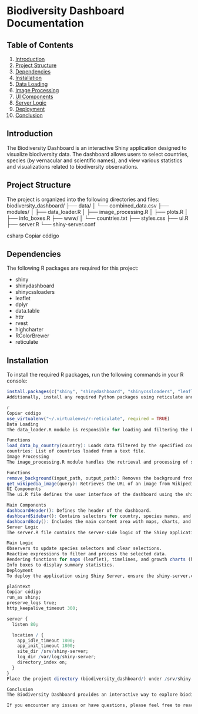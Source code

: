 # Biodiversity Dashboard Documentation

## Table of Contents
1. [Introduction](#introduction)
2. [Project Structure](#project-structure)
3. [Dependencies](#dependencies)
4. [Installation](#installation)
5. [Data Loading](#data-loading)
6. [Image Processing](#image-processing)
7. [UI Components](#ui-components)
8. [Server Logic](#server-logic)
9. [Deployment](#deployment)
10. [Conclusion](#conclusion)

## Introduction
The Biodiversity Dashboard is an interactive Shiny application designed to visualize biodiversity data. The dashboard allows users to select countries, species (by vernacular and scientific names), and view various statistics and visualizations related to biodiversity observations.

## Project Structure
The project is organized into the following directories and files:
biodiversity_dashboard/
├── data/
│ └── combined_data.csv
├── modules/
│ ├── data_loader.R
│ ├── image_processing.R
│ ├── plots.R
│ ├── info_boxes.R
├── www/
│ └── countries.txt
├── styles.css
├── ui.R
├── server.R
└── shiny-server.conf

csharp
Copiar código

## Dependencies
The following R packages are required for this project:
- shiny
- shinydashboard
- shinycssloaders
- leaflet
- dplyr
- data.table
- httr
- rvest
- highcharter
- RColorBrewer
- reticulate

## Installation
To install the required R packages, run the following commands in your R console:
```r
install.packages(c("shiny", "shinydashboard", "shinycssloaders", "leaflet", "dplyr", "data.table", "httr", "rvest", "highcharter", "RColorBrewer", "reticulate"))
Additionally, install any required Python packages using reticulate and ensure the virtual environment is properly set up:

r
Copiar código
use_virtualenv("~/.virtualenvs/r-reticulate", required = TRUE)
Data Loading
The data_loader.R module is responsible for loading and filtering the biodiversity data from a CSV file. The module contains functions to read the data, filter it by country, and manage the reactive data table combined_data.

Functions
load_data_by_country(country): Loads data filtered by the specified country using ripgrep.
countries: List of countries loaded from a text file.
Image Processing
The image_processing.R module handles the retrieval and processing of species images. This includes functions to download images from Wikipedia and remove image backgrounds using OpenCV.

Functions
remove_background(input_path, output_path): Removes the background from an image using a circular or oval mask.
get_wikipedia_image(query): Retrieves the URL of an image from Wikipedia based on the species name.
UI Components
The ui.R file defines the user interface of the dashboard using the shinydashboard package. The UI includes selectors for country and species, date range slider, and various output elements such as maps, charts, and info boxes.

Main Components
dashboardHeader(): Defines the header of the dashboard.
dashboardSidebar(): Contains selectors for country, species names, and a date range slider.
dashboardBody(): Includes the main content area with maps, charts, and info boxes.
Server Logic
The server.R file contains the server-side logic of the Shiny application. It includes reactive expressions and observers to handle data updates, generate plots, and update the UI components based on user input.

Main Logic
Observers to update species selectors and clear selections.
Reactive expressions to filter and process the selected data.
Rendering functions for maps (leaflet), timelines, and growth charts (highcharter).
Info boxes to display summary statistics.
Deployment
To deploy the application using Shiny Server, ensure the shiny-server.conf file is properly configured:

plaintext
Copiar código
run_as shiny;
preserve_logs true;
http_keepalive_timeout 300;

server {
  listen 80;

  location / {
    app_idle_timeout 1800;
    app_init_timeout 1800;
    site_dir /srv/shiny-server;
    log_dir /var/log/shiny-server;
    directory_index on;
  }
}
Place the project directory (biodiversity_dashboard/) under /srv/shiny-server/ and ensure the Shiny Server is running.

Conclusion
The Biodiversity Dashboard provides an interactive way to explore biodiversity data. The application leverages various R packages and integrates with Python for image processing, offering a comprehensive tool for visualizing and analyzing species observations.

If you encounter any issues or have questions, please feel free to reach out.
